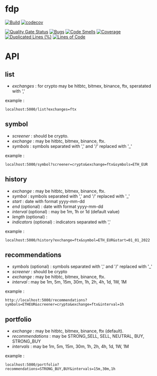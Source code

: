 fdp
=

[![Build](https://github.com/cedfactory/fdp/actions/workflows/build.yml/badge.svg)](https://github.com/cedfactory/fdp/actions)
[![codecov](https://codecov.io/gh/cedfactory/fdp/branch/main/graph/badge.svg)](https://codecov.io/gh/cedfactory/fdp)


[![Quality Gate Status](https://sonarcloud.io/api/project_badges/measure?project=cedfactory_fdp&metric=alert_status)](https://sonarcloud.io/dashboard?id=cedfactory_fdp)
[![Bugs](https://sonarcloud.io/api/project_badges/measure?project=cedfactory_fdp&metric=bugs)](https://sonarcloud.io/dashboard?id=cedfactory_fdp)
[![Code Smells](https://sonarcloud.io/api/project_badges/measure?project=cedfactory_fdp&metric=code_smells)](https://sonarcloud.io/dashboard?id=cedfactory_fdp)
[![Coverage](https://sonarcloud.io/api/project_badges/measure?project=cedfactory_fdp&metric=coverage)](https://sonarcloud.io/summary/new_code?id=cedfactory_fdp)
[![Duplicated Lines (%)](https://sonarcloud.io/api/project_badges/measure?project=cedfactory_fdp&metric=duplicated_lines_density)](https://sonarcloud.io/summary/new_code?id=cedfactory_fdp)
[![Lines of Code](https://sonarcloud.io/api/project_badges/measure?project=cedfactory_fdp&metric=ncloc)](https://sonarcloud.io/dashboard?id=cedfactory_fdp)

API
=

## list

- *exchanges* : for crypto may be hitbtc, bitmex, binance, ftx, speratated with ','

example :

```
localhost:5000/list?exchanges=ftx
```

## symbol

- *screener* : should be crypto.
- *exchange* : may be hitbtc, bitmex, binance, ftx.
- *symbols* : symbols separated with ',' and '/' replaced with '_'

example :

```
localhost:5000/symbol?screener=crypto&exchange=ftx&symbols=ETH_EUR
```

## history

- *exchange* : may be hitbtc, bitmex, binance, ftx.
- *symbol* : symbols separated with ',' and '/' replaced with '_'
- *start* : date with format yyyy-mm-dd
- *end* (optional) : date with format yyyy-mm-dd
- *interval* (optional) : may be 1m, 1h or 1d (default value)
- *length* (optional) : 
- *indicators* (optional) : indicators separated with ','

example :

```
localhost:5000/history?exchange=ftx&symbol=ETH_EUR&start=01_01_2022
```

## recommendations

- *symbols* (optional) : symbols separated with ',' and '/' replaced with '_'
- *screener* : should be crypto
- *exchange* : may be hitbtc, bitmex, binance, ftx.
- *interval* : may be 1m, 5m, 15m, 30m, 1h, 2h, 4h, 1d, 1W, 1M

example :

```
http://localhost:5000/recommendations?symbols=ETHEUR&screener=crypto&exchange=ftx&interval=1h
```

## portfolio

- *exchange* : may be hitbtc, bitmex, binance, ftx (default).
- *recommendations* : may be STRONG_SELL, SELL, NEUTRAL, BUY, STRONG_BUY
- *intervals* : may be 1m, 5m, 15m, 30m, 1h, 2h, 4h, 1d, 1W, 1M

example :

```
localhost:5000/portfolio?recommendations=STRONG_BUY,BUY&intervals=15m,30m,1h
```
